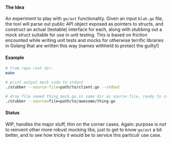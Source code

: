 #### The Idea
An experiment to play with `go/ast` functionality. Given an input `blah.go` file, the tool will parse out public API object exposed as pointers to structs, and construct an actual (testable) interface for each,
along with stubbing out a mock struct suitable for use in unit testing. This is based on friction encounted while writing unit tests and mocks for otherwise terrific libraries in Golang that are written this way (names withheld to protect the guilty!)

#### Example
```bash
# from repo root dir:
make

# print output mock code to stdout
./stubber --source-file=path/to/client.go --stdout

# drop file named thing_mock.go in same dir as source file, ready to compile
./stubber --source=file=path/to/awesome/thing.go
```

#### Status
WIP, handles the major stuff, thin on the corner cases. Again: purpose is _not_ to reinvent other more robust mocking libs, just to get to know `go/ast` a bit better, and to see how tricky it would be to service this particulr use case. 

